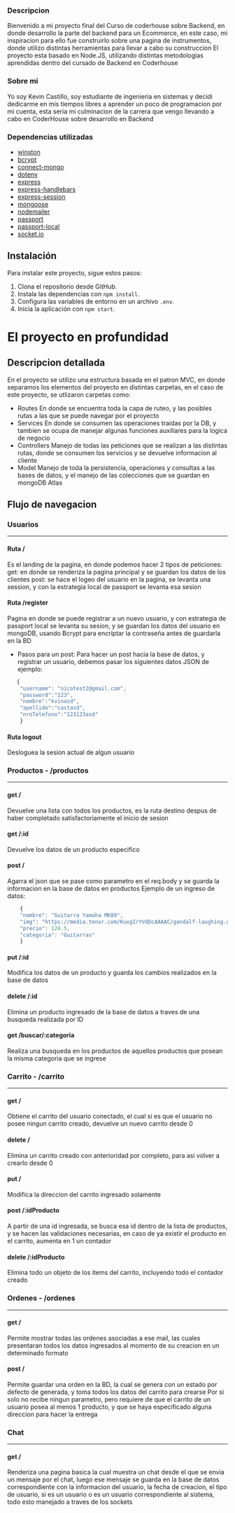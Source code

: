 ### Descripcion
Bienvenido a mi proyecto final del Curso de coderhouse sobre Backend, en donde desarrollo la parte del backend para un Ecommerce, en este caso, mi inspiracion para ello fue construirlo sobre una pagina de instrumentos, donde utilizo distintas herramientas para llevar a cabo su construccion
El proyecto esta basado en Node.JS, utilizando distintas metodologias aprendidas dentro del cursado de Backend en Coderhouse

### Sobre mi
Yo soy Kevin Castillo, soy estudiante de ingenieria en sistemas y decidi dedicarme en mis tiempos libres a aprender un poco de programacion por mi cuenta, esta seria mi culminacion de la carrera que vengo llevando a cabo en CoderHouse sobre desarrollo en Backend

### Dependencias utilizadas
- [winston](https://github.com/winstonjs/winston)
- [bcrypt](https://www.npmjs.com/package/bcrypt)
- [connect-mongo](https://www.npmjs.com/package/connect-mongo)
- [dotenv](https://www.npmjs.com/package/dotenv)
- [express](https://www.npmjs.com/package/express)
- [express-handlebars](https://www.npmjs.com/package/express-handlebars)
- [express-session](https://www.npmjs.com/package/express-session)
- [mongoose](https://www.npmjs.com/package/mongoose)
- [nodemailer](https://www.npmjs.com/package/nodemailer)
- [passport](https://www.npmjs.com/package/passport)
- [passport-local](https://www.npmjs.com/package/passport-local)
- [socket.io](https://www.npmjs.com/package/socket.io)

## Instalación

Para instalar este proyecto, sigue estos pasos:

1. Clona el repositorio desde GitHub.
2. Instala las dependencias con `npm install`.
3. Configura las variables de entorno en un archivo `.env`.
4. Inicia la aplicación con `npm start`.

# El proyecto en profundidad
## Descripcion detallada
En el proyecto se utilizo una estructura basada en el patron MVC, en donde separamos los elementos del proyecto en distintas carpetas, en el caso de este proyecto, se utlizaron carpetas como:
- Routes
En donde se encuentra toda la capa de ruteo, y las posibles rutas a las que se puede navegar por el proyecto
- Services
En donde se consumen las operaciones traidas por la DB, y tambien se ocupa de manejar algunas funciones auxiliares para la logica de negocio
- Controllers
Manejo de todas las peticiones que se realizan a las distintas rutas, donde se consumen los servicios y se devuelve informacion al cliente
- Model
Manejo de toda la persistencia, operaciones y consultas a las bases de datos, y el manejo de las colecciones que se guardan en mongoDB Atlas

## Flujo de navegacion
### Usuarios

------------


#### Ruta /
Es el landing de la pagina, en donde podemos hacer 2 tipos de peticiones:
get: en donde se renderiza la pagina principal y se guardan los datos de los clientes
post: se hace el logeo del usuario en la pagina, se levanta una session, y con la estrategia local de passport se levanta esa sesion
#### Ruta /register
Pagina en donde se puede registrar a un nuevo usuario, y con estrategia de passport local se levanta su sesion, y se guardan los datos del usuario en mongoDB, usando Bcrypt para encriptar la contraseña antes de guardarla en la BD
- Pasos para un post:
Para hacer un post hacia la base de datos, y registrar un usuario, debemos pasar los siguientes datos
JSON de ejemplo:
```javascript
   {
    "username": "nicotest2@gmail.com",
    "password":"123",
    "nombre":"kvinasd",
    "apellido":"castasd",
    "nroTelefono":"123123asd"
    }
```
#### Ruta logout
Desloguea la sesion actual de algun usuario

### Productos - /productos

------------


#### get /
Devuelve una lista con todos los productos, es la ruta destino despus de haber completado satisfactoriamente el inicio de sesion
#### get /:id
Devuelve los datos de un producto especifico
#### post /
Agarra el json que se pase como parametro en el req.body y se guarda la informacion en la base de datos en productos
Ejemplo de un ingreso de datos:

```javascript
    {
    "nombre": "Guitarra Yamaha MK89",
    "img": "https://media.tenor.com/KuxgIrYVdDcAAAAC/gandalf-laughing.gif",
    "precio": 124.5,
    "categoria": "Guitarras"
    }
```

#### put /:id
Modifica los datos de un producto y guarda los cambios realizados en la base de datos
#### delete /:id
Elimina un producto ingresado de la base de datos a traves de una busqueda realizada por ID
#### get /buscar/:categoria
Realiza una busqueda en los productos de aquellos productos que posean la misma categoria que se ingrese

### Carrito - /carrito

------------


#### get /
Obtiene el carrito del usuario conectado, el cual si es que el usuario no posee ningun carrito creado, devuelve un nuevo carrito desde 0
#### delete /
Elimina un carrito creado con anterioridad por completo, para asi volver a crearlo desde 0
#### put /
Modifica la direccion del carrito ingresado solamente
#### post /:idProducto
A partir de una id ingresada, se busca esa id dentro de la lista de productos, y se hacen las validaciones necesarias, en caso de ya existir el producto en el carrito, aumenta en 1 un contador
#### delete /:idProducto
Elimina todo un objeto de los items del carrito, incluyendo todo el contador creado

### Ordenes - /ordenes

------------


#### get /
Permite mostrar todas las ordenes asociadas a ese mail, las cuales presentaran todos los datos ingresados al momento de su creacion en un determinado formato
#### post /
Permite guardar una orden en la BD, la cual se genera con un estado por defecto de generada, y toma todos los datos del carrito para crearse
Por si solo no recibe ningun parametro, pero requiere de que el carrito de un usuario posea al menos 1 producto, y que se haya especificado alguna direccion para hacer la entrega

### Chat

------------


#### get /
Renderiza una pagina basica la cual muestra un chat desde el que se envia un mensaje por el chat, luego ese mensaje se guarda en la base de datos correspondiente con la informacion del usuario, la fecha de creacion, el tipo de usuario, si es un usuario o es un usuario correspondiente al sistema, todo esto manejado a traves de los sockets



